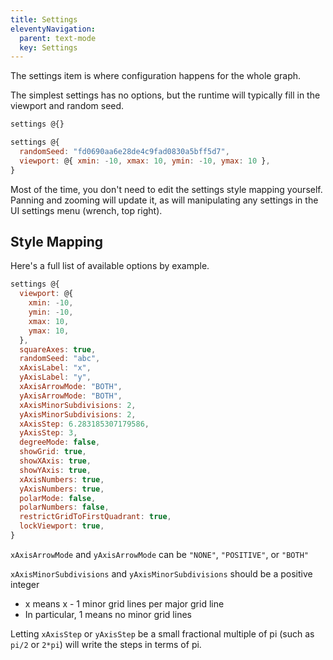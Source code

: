 ```yaml
---
title: Settings
eleventyNavigation:
  parent: text-mode
  key: Settings
---
```


The settings item is where configuration happens for the whole graph.

The simplest settings has no options, but the runtime will typically fill in the viewport and random seed.

```js
settings @{}
```

```js
settings @{
  randomSeed: "fd0690aa6e28de4c9fad0830a5bff5d7",
  viewport: @{ xmin: -10, xmax: 10, ymin: -10, ymax: 10 },
}
```

Most of the time, you don't need to edit the settings style mapping yourself. Panning and zooming will update it, as will manipulating any settings in the UI settings menu (wrench, top right).

## Style Mapping

Here's a full list of available options by example.

```js
settings @{
  viewport: @{
    xmin: -10,
    ymin: -10,
    xmax: 10,
    ymax: 10,
  },
  squareAxes: true,
  randomSeed: "abc",
  xAxisLabel: "x",
  yAxisLabel: "y",
  xAxisArrowMode: "BOTH",
  yAxisArrowMode: "BOTH",
  xAxisMinorSubdivisions: 2,
  yAxisMinorSubdivisions: 2,
  xAxisStep: 6.283185307179586,
  yAxisStep: 3,
  degreeMode: false,
  showGrid: true,
  showXAxis: true,
  showYAxis: true,
  xAxisNumbers: true,
  yAxisNumbers: true,
  polarMode: false,
  polarNumbers: false,
  restrictGridToFirstQuadrant: true,
  lockViewport: true,
}
```

`xAxisArrowMode` and `yAxisArrowMode` can be `"NONE"`, `"POSITIVE"`, or `"BOTH"`

`xAxisMinorSubdivisions` and `yAxisMinorSubdivisions` should be a positive integer

- x means x - 1 minor grid lines per major grid line
- In particular, 1 means no minor grid lines

Letting `xAxisStep` or `yAxisStep` be a small fractional multiple of pi (such as `pi/2` or `2*pi`) will write the steps in terms of pi.
